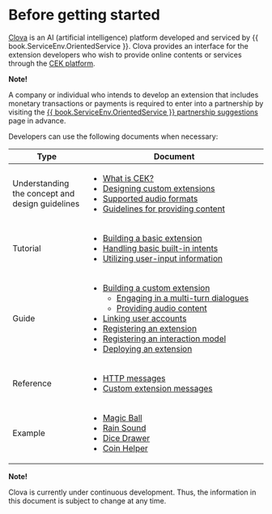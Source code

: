 # Before getting started

<a target="_blank" href="https://clova.ai">Clova</a> is an AI (artificial intelligence) platform developed and serviced by {{ book.ServiceEnv.OrientedService }}. Clova provides an interface for the extension developers who wish to provide online contents or services through the [CEK platform](/Develop/CEK_Overview.md).

<div class="note">
  <p><strong>Note!</strong></p>
  <p>A company or individual who intends to develop an extension that includes monetary transactions or payments is required to enter into a partnership by visiting the <a target="_blank" href="{{ book.ServiceEnv.ProposalRegisterURI }}">{{ book.ServiceEnv.OrientedService }} partnership suggestions</a> page in advance.</p>
</div>

Developers can use the following documents when necessary:

<table>
  <thead>
    <tr>
      <th width="30%">Type</th>
      <th width="70%">Document</th>
    </tr>
  </thead>
  <tbody>
    <tr>
      <td>Understanding the concept and design guidelines</td>
      <td>
        <ul>
          <li><a href="/Develop/CEK_Overview.md#WhatisCEK">What is CEK?</a></li>
          <li><a href="/Design/Design_Custom_Extension.md">Designing custom extensions</a></li>
          <li><a href="/Design/Supported_Audio_Format.md">Supported audio formats</a></li>
          <li><a href="/Design/Rules_For_Content.md">Guidelines for providing content</a></li>
        </ul>
      </td>
    </tr>
    <tr>
      <td>Tutorial</td>
      <td>
        <ul>
          <li><a href="/Develop/Tutorials/Build_Simple_Extension.md">Building a basic extension</a></li>
          <li><a href="/Develop/Tutorials/Handle_Builtin_Intents.md">Handling basic built-in intents</a></li>
          <li><a href="/Develop/Tutorials/Use_Builtin_Type_Slots.md">Utilizing user-input information</a></li>
        </ul>
      </td>
    </tr>
    <tr>
      <td>Guide</td>
      <td>
        <ul>
          <li><a href="/Develop/Guides/Build_Custom_Extension.md">Building a custom extension</a>
            <ul>
              <li><a href="/Develop/Guides/Do_Multiturn_Dialog.md">Engaging in a multi-turn dialogues</a></li>
              <li><a href="/Develop/Guides/Provide_Audio_Content.md">Providing audio content</a></li>
            </ul>
          </li>
          <li><a href="/Develop/Guides/Link_User_Account.md">Linking user accounts</a></li>
          <li><a href="/DevConsole/Guides/Register_Custom_Extension.md">Registering an extension</a></li>
          <li><a href="/DevConsole/Guides/Register_Interaction_Model.md">Registering an interaction model</a></li>
          <li><a href="/DevConsole/Guides/Deploy_Custom_Extension.md">Deploying an extension</a></li>
        </ul>
      </td>
    </tr>
    <tr>
      <td>Reference</td>
      <td>
        <ul>
          <li><a href="/Develop/References/HTTP_Message.md">HTTP messages</a></li>
          <li><a href="/Develop/References/Custom_Extension_Message.md">Custom extension messages</a></li>
        </ul>
      </td>
    </tr>
    <tr>
      <td>Example</td>
      <td>
        <ul>
          <li><a href="/Develop/Examples/Extension_Examples.md#MagicBall">Magic Ball</a></li>
          <li><a href="/Develop/Examples/Extension_Examples.md#RainSound">Rain Sound</a></li>
          <li><a href="/Develop/Examples/Extension_Examples.md#DiceDrawer">Dice Drawer</a></li>
          <li><a href="/Develop/Examples/Extension_Examples.md#CoinHelper">Coin Helper</a></li>
        </ul>
      </td>
    </tr>
  </tbody>
</table>

<div class="note">
  <p><strong>Note!</strong></p>
  <p>Clova is currently under continuous development. Thus, the information in this document is subject to change at any time.</p>
</div>
